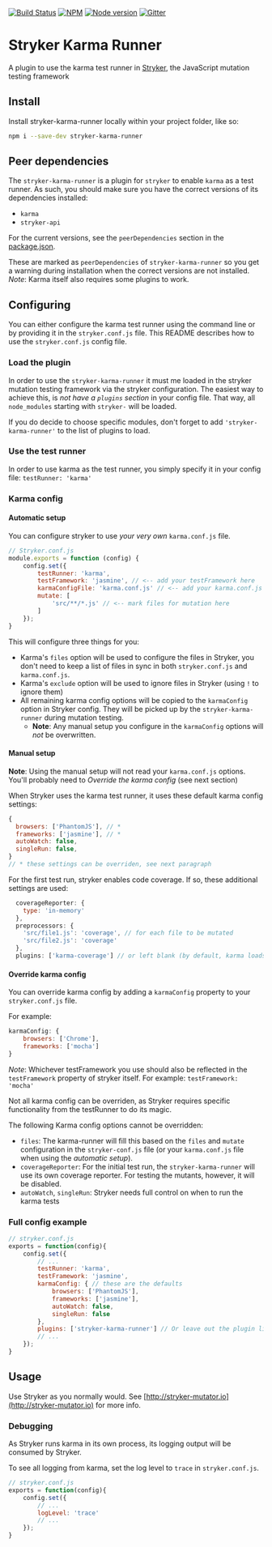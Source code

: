 [![Build Status](https://travis-ci.org/stryker-mutator/stryker.svg?branch=master)](https://travis-ci.org/stryker-mutator/stryker)
[![NPM](https://img.shields.io/npm/dm/stryker-karma-runner.svg)](https://www.npmjs.com/package/stryker-karma-runner)
[![Node version](https://img.shields.io/node/v/stryker-karma-runner.svg)](https://img.shields.io/node/v/stryker-karma-runner.svg)
[![Gitter](https://badges.gitter.im/stryker-mutator/stryker.svg)](https://gitter.im/stryker-mutator/stryker?utm_source=badge&utm_medium=badge&utm_campaign=pr-badge)

# Stryker Karma Runner

A plugin to use the karma test runner in [Stryker](https://stryker-mutator.io), the JavaScript mutation testing framework

## Install

Install stryker-karma-runner locally within your project folder, like so:

```bash
npm i --save-dev stryker-karma-runner
```

## Peer dependencies

The `stryker-karma-runner` is a plugin for `stryker` to enable `karma` as a test runner. 
As such, you should make sure you have the correct versions of its dependencies installed:

* `karma`
* `stryker-api`

For the current versions, see the `peerDependencies` section in the [package.json](https://github.com/stryker-mutator/stryker/blob/master/packages/stryker-karma-runner/package.json).

These are marked as `peerDependencies` of `stryker-karma-runner` so you get a warning during installation when the correct versions are not installed.
*Note*: Karma itself also requires some plugins to work.  

## Configuring

You can either configure the karma test runner using the command line or by providing it in the `stryker.conf.js` file.
This README describes how to use the `stryker.conf.js` config file.

### Load the plugin

In order to use the `stryker-karma-runner` it must me loaded in the stryker mutation testing framework via the stryker configuration. 
The easiest way to achieve this, is *not have a `plugins` section* in your config file. That way, all `node_modules` starting with `stryker-` will be loaded.

If you do decide to choose specific modules, don't forget to add `'stryker-karma-runner'` to the list of plugins to load.

### Use the test runner

In order to use karma as the test runner, you simply specify it in your config file: `testRunner: 'karma'`

### Karma config

#### Automatic setup

You can configure stryker to use *your very own* `karma.conf.js` file. 

```javascript
// Stryker.conf.js
module.exports = function (config) {
    config.set({
        testRunner: 'karma',
        testFramework: 'jasmine', // <-- add your testFramework here
        karmaConfigFile: 'karma.conf.js' // <-- add your karma.conf.js file here
        mutate: [
            'src/**/*.js' // <-- mark files for mutation here
        ]
    });
}
```

This will configure three things for you:

* Karma's `files` option will be used to configure the files in Stryker, you don't need to keep a list of files in sync in both `stryker.conf.js` and `karma.conf.js`.
* Karma's `exclude` option will be used to ignore files in Stryker (using `!` to ignore them)
* All remaining karma config options will be copied to the `karmaConfig` option in Stryker config. They will be picked up by the `stryker-karma-runner` during mutation testing.
    * **Note**: Any manual setup you configure in the `karmaConfig` options will *not* be overwritten.

#### Manual setup

**Note**: Using the manual setup will not read your `karma.conf.js` options. You'll probably need to *Override the karma config* (see next section)

When Stryker uses the karma test runner, it uses these default karma config settings:


```javascript
{
  browsers: ['PhantomJS'], // *
  frameworks: ['jasmine'], // *
  autoWatch: false,
  singleRun: false,
}
// * these settings can be overriden, see next paragraph
```

For the first test run, stryker enables code coverage. If so, these additional settings are used:

```javascript
  coverageReporter: {
    type: 'in-memory' 
  },
  preprocessors: {
    'src/file1.js': 'coverage', // for each file to be mutated
    'src/file2.js': 'coverage'
  },
  plugins: ['karma-coverage'] // or left blank (by default, karma loads all plugins starting with karma-*
```

#### Override karma config

You can override karma config by adding a `karmaConfig` property to your `stryker.conf.js` file.

For example:

```javascript
karmaConfig: {
    browsers: ['Chrome'],
    frameworks: ['mocha']
}
```

*Note*: Whichever testFramework you use should also be reflected in the `testFramework` property of stryker itself. For example: `testFramework: 'mocha'`  

Not all karma config can be overriden, as Stryker requires specific functionality from the testRunner to do its magic. 

The following Karma config options cannot be overridden:

* `files`: The karma-runner will fill this based on the `files` and `mutate` configuration in the `stryker-conf.js` file (or your `karma.conf.js` file when using the *automatic setup*).
* `coverageReporter`: For the initial test run, the `stryker-karma-runner` will use its own coverage reporter. For testing the mutants, however, it will be disabled.
* `autoWatch`, `singleRun`: Stryker needs full control on when to run the karma tests

### Full config example

```javascript
// stryker.conf.js
exports = function(config){
    config.set({
        // ...
        testRunner: 'karma',
        testFramework: 'jasmine',
        karmaConfig: { // these are the defaults
            browsers: ['PhantomJS'],
            frameworks: ['jasmine'],
            autoWatch: false,
            singleRun: false
        },
        plugins: ['stryker-karma-runner'] // Or leave out the plugin list entirely to load all stryker-* plugins directly
        // ...
    });
}
```

## Usage

Use Stryker as you normally would.
See [http://stryker-mutator.io](http://stryker-mutator.io) for more info. 

### Debugging

As Stryker runs karma in its own process, its logging output will be consumed by Stryker.

To see all logging from karma, set the log level to `trace` in `stryker.conf.js`.

```javascript
// stryker.conf.js
exports = function(config){
    config.set({
        // ...
        logLevel: 'trace'
        // ...
    });
}
```
